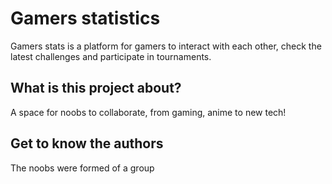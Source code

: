 # Gamers statistics

Gamers stats is a platform for gamers to interact with each other, check the latest challenges and participate in tournaments.

## What is this project about?

A space for noobs to collaborate, from gaming, anime to new tech!


## Get to know the authors
The noobs were formed of a group 